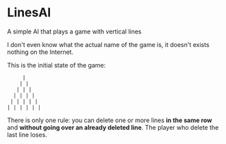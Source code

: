 # LinesAI
A simple AI that plays a game with vertical lines

I don't even know what the actual name of the game is, it doesn't exists nothing on the Internet.

This is the initial state of the game:

         |     
        | |      
       | | |      
      | | | |        
     | | | | |      
    | | | | | |     

There is only one rule: you can delete one or more lines **in the same row** and **without going over an already deleted line**.
The player who delete the last line loses.
